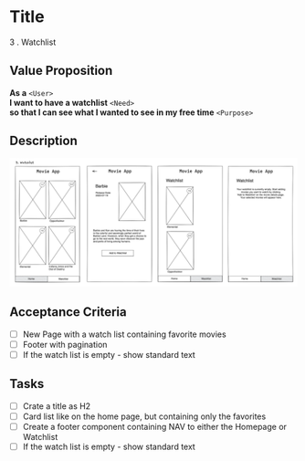 # Title

3 . Watchlist

## Value Proposition

**As a** `<User>` <br>
**I want to have a watchlist** `<Need>` <br>
**so that I can see what I wanted to see in my free time** `<Purpose>` <br>

## Description

![wireframe](./assets/scribble-watchlist.png)

## Acceptance Criteria

- [ ] New Page with a watch list containing favorite movies
- [ ] Footer with pagination
- [ ] If the watch list is empty - show standard text

## Tasks

- [ ] Crate a title as H2
- [ ] Card list like on the home page, but containing only the favorites
- [ ] Create a footer component containing NAV to either the Homepage or Watchlist
- [ ] If the watch list is empty - show standard text
